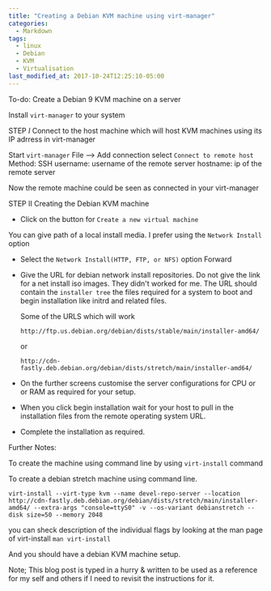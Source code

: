 ```yaml
---
title: "Creating a Debian KVM machine using virt-manager"
categories:
  - Markdown
tags:
  - linux
  - Debian
  - KVM
  - Virtualisation
last_modified_at: 2017-10-24T12:25:10-05:00
---
```


To-do: Create a Debian 9 KVM machine on a server

Install `virt-manager` to your system

STEP *I* Connect to the host machine which will host KVM machines using its IP adrress in virt-manager

Start `virt-manager`
File --> Add connection
select `Connect to remote host`
Method: SSH
username: username of the remote server
hostname: ip of the remote server

Now the remote machine could be seen as connected in your virt-manager

STEP II Creating the Debian KVM machine

- Click on the button for `Create a new virtual machine`

You can give path of a local install media. I prefer using the `Network Install` option
- Select the `Network Install(HTTP, FTP, or NFS)` option
  Forward
- Give the URL for debian network install repositories.
    Do not give the link for a net install iso images.
    They didn't worked for me.
    The URL should contain the `installer tree` the files required for a system to boot and begin installation like initrd and related files.

  Some of the URLS which will work
    ```
    http://ftp.us.debian.org/debian/dists/stable/main/installer-amd64/
    ```
    or
    ```
    http://cdn-fastly.deb.debian.org/debian/dists/stretch/main/installer-amd64/
    ```

- On the further screens customise the server configurations for CPU or or RAM as required for your setup.
- When you click begin installation wait for your host to pull in the installation files from the remote operating system URL.

- Complete the installation as required.


Further Notes:

To create the machine using command line by using `virt-install` command

To create a debian stretch machine using command line.
```
virt-install --virt-type kvm --name devel-repo-server --location http://cdn-fastly.deb.debian.org/debian/dists/stretch/main/installer-amd64/ --extra-args "console=ttyS0" -v --os-variant debianstretch --disk size=50 --memory 2048
```
you can sheck description of the individual flags by looking at the man page of virt-install `man virt-install`

And you should have a debian KVM machine setup.

Note; This blog post is typed in a hurry & written to be used as a reference for my self and others if I need to revisit the instructions for it.
